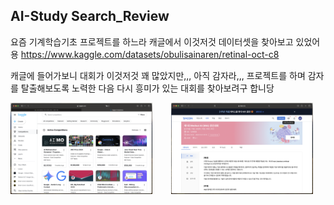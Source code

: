 ## AI-Study Search_Review

요즘 기계학습기초 프로젝트를 하느라 캐글에서 이것저것 데이터셋을 찾아보고 있었어용
https://www.kaggle.com/datasets/obulisainaren/retinal-oct-c8

캐글에 들어가보니 대회가 이것저것 꽤 많았지만,,, 아직 감자라,,, 프로젝트를 하며 감자를 탈출해보도록 노력한 다음 다시 흥미가 있는 대회를 찾아보려구 합니당

<div style='display:flex;'>
    <img src="./img/review_kaggle.png" style="width:45%; margin-right:3%;"> 
    <img src="./img/review_dacon.png" style="width:45%; margin-left:3%;">
</div>